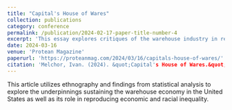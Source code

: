 ```yaml
---
title: "Capital's House of Wares"
collection: publications
category: conference
permalink: /publication/2024-02-17-paper-title-number-4
excerpt: 'This essay explores critiques of the warehouse industry in reproducing economic and racial inequality.'
date: 2024-03-16
venue: 'Protean Magazine'
paperurl: 'https://proteanmag.com/2024/03/16/capitals-house-of-wares/'
citation: 'Melchor, Ivan. (2024). &quot;Capital's House of Wares.&quot; <i>GitHub Protean Magazine</i>.'
---
```


This article utilizes ethnography and findings from statistical analysis to explore the underpinnings sustaining the warehouse economy in the United States as well as its role in reproducing economic and racial inequality.
